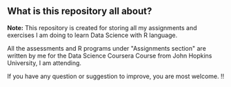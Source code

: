 ## What is this repository all about?

**Note:** This repository is created for storing all my assignments and exercises I am doing to learn Data Science with R language.

All the assessments and R programs under "Assignments section" are written by me for the Data Science Coursera Course from John Hopkins University, I am attending.

If you have any question or suggestion to improve, you are most welcome. !!

